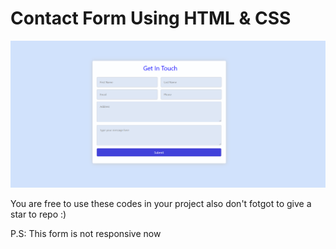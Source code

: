 # Contact Form Using HTML & CSS

![Contact Form Homepage](images/mainpage.png)

You are free to use these codes in your project also don't fotgot to give a star to repo :)

P.S: This form is not responsive now
